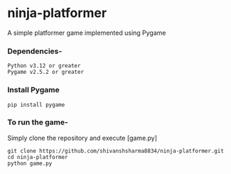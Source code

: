 # ninja-platformer
A simple platformer game implemented using Pygame 


### Dependencies- 
```
Python v3.12 or greater 
Pygame v2.5.2 or greater
```

### Install Pygame
```
pip install pygame
```

### To run the game-

Simply clone the repository and execute [game.py]

```
git clone https://github.com/shivanshsharma8834/ninja-platformer.git
cd ninja-platformer
python game.py
```
